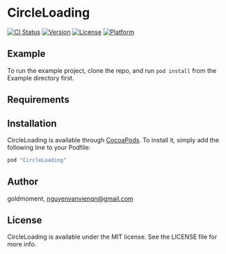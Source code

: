 # CircleLoading

[![CI Status](http://img.shields.io/travis/goldmoment/CircleLoading.svg?style=flat)](https://travis-ci.org/goldmoment/CircleLoading)
[![Version](https://img.shields.io/cocoapods/v/CircleLoading.svg?style=flat)](http://cocoapods.org/pods/CircleLoading)
[![License](https://img.shields.io/cocoapods/l/CircleLoading.svg?style=flat)](http://cocoapods.org/pods/CircleLoading)
[![Platform](https://img.shields.io/cocoapods/p/CircleLoading.svg?style=flat)](http://cocoapods.org/pods/CircleLoading)

## Example

To run the example project, clone the repo, and run `pod install` from the Example directory first.

## Requirements

## Installation

CircleLoading is available through [CocoaPods](http://cocoapods.org). To install
it, simply add the following line to your Podfile:

```ruby
pod "CircleLoading"
```

## Author

goldmoment, nguyenvanvienqn@gmail.com

## License

CircleLoading is available under the MIT license. See the LICENSE file for more info.
